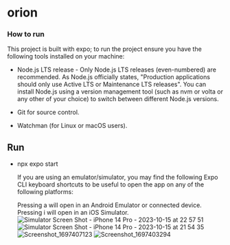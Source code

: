 # orion

### How to run

This project is built with expo; to run the project ensure you have the following tools installed on your machine:

 - Node.js LTS release - Only Node.js LTS releases (even-numbered) are recommended.
    As Node.js officially states, "Production applications should only use Active LTS or Maintenance LTS releases". You can install Node.js using a version management tool (such as nvm or volta or any other of your choice) to switch between different Node.js versions.

 - Git for source control.

 - Watchman (for Linux or macOS users).


 ## Run

  - npx expo start

    If you are using an emulator/simulator, you may find the following Expo CLI keyboard shortcuts to be useful to open the app on any of the following platforms:

    Pressing a will open in an Android Emulator or connected device.
    Pressing i will open in an iOS Simulator.![Simulator Screen Shot - iPhone 14 Pro - 2023-10-15 at 22 57 51](https://github.com/mopilo/orion/assets/7842458/0eaf36ac-788c-4cca-9566-2006f2be80ab)
![Simulator Screen Shot - iPhone 14 Pro - 2023-10-15 at 21 54 35](https://github.com/mopilo/orion/assets/7842458/9374ba20-cc81-4fe7-b039-68baab487e8b)
![Screenshot_1697407123](https://github.com/mopilo/orion/assets/7842458/08144a76-4918-4817-b851-0a1793503f19)
![Screenshot_1697403294](https://github.com/mopilo/orion/assets/7842458/68684f89-ad2a-4b01-88e7-1c5bcf48123a)
